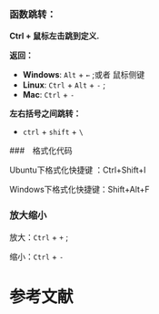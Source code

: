 ### 函数跳转：

**Ctrl + 鼠标左击跳到定义.**

**返回：**

- **Windows**: `Alt` + `←` ;或者 鼠标侧键
- **Linux**: `Ctrl` + `Alt` + `-` ;
- **Mac**: `Ctrl` + `-`

**左右括号之间跳转：**

- `ctrl` + `shift` + `\`

###　格式化代码

Ubuntu下格式化快捷键   ：Ctrl+Shift+I

Windows下格式化快捷键：Shift+Alt+F



### 放大缩小

放大：`Ctrl`  + `+` ;

缩小：`Ctrl`  + `-`





# 参考文献 #